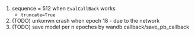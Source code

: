 1. sequence = 512 when `EvalCallBack` works
    * `truncate=True`
2. (TODO) unkonwn crash when epoch 18 - due to the network
3. (TODO) save model per n epoches by wandb callback/save_pb_callback
